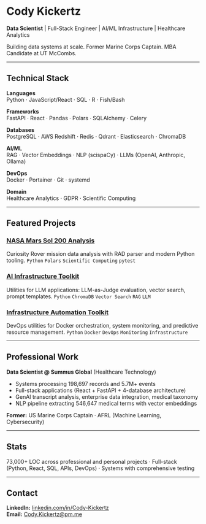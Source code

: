 # Cody Kickertz

**Data Scientist** | Full-Stack Engineer | AI/ML Infrastructure | Healthcare Analytics

Building data systems at scale. Former Marine Corps Captain. MBA Candidate at UT McCombs.

---

## Technical Stack

**Languages**  
Python · JavaScript/React · SQL · R · Fish/Bash

**Frameworks**  
FastAPI · React · Pandas · Polars · SQLAlchemy · Celery

**Databases**  
PostgreSQL · AWS Redshift · Redis · Qdrant · Elasticsearch · ChromaDB

**AI/ML**  
RAG · Vector Embeddings · NLP (scispaCy) · LLMs (OpenAI, Anthropic, Ollama)

**DevOps**  
Docker · Portainer · Git · systemd

**Domain**  
Healthcare Analytics · GDPR · Scientific Computing

---

## Featured Projects

### [NASA Mars Sol 200 Analysis](https://github.com/Cody-k/nasa_mars_sol_200_analysis)
Curiosity Rover mission data analysis with RAD parser and modern Python tooling.
`Python` `Polars` `Scientific Computing` `pytest`

### [AI Infrastructure Toolkit](https://github.com/Cody-k/ai_infrastructure_toolkit)
Utilities for LLM applications: LLM-as-Judge evaluation, vector search, prompt templates.
`Python` `ChromaDB` `Vector Search` `RAG` `LLM`

### [Infrastructure Automation Toolkit](https://github.com/Cody-k/infrastructure_automation_toolkit)
DevOps utilities for Docker orchestration, system monitoring, and predictive resource management.
`Python` `Docker` `DevOps` `Monitoring` `Infrastructure`

---

## Professional Work

**Data Scientist @ Summus Global** (Healthcare Technology)
- Systems processing 198,697 records and 5.7M+ events
- Full-stack applications (React + FastAPI + 4-database architecture)
- GenAI transcript analysis, enterprise data integration, medical taxonomy
- NLP pipeline extracting 546,647 medical terms with vector embeddings

**Former:** US Marine Corps Captain · AFRL (Machine Learning, Cybersecurity)

---

## Stats

73,000+ LOC across professional and personal projects · Full-stack (Python, React, SQL, APIs, DevOps) · Systems with comprehensive testing

---

## Contact

**LinkedIn:** [linkedin.com/in/Cody-Kickertz](https://linkedin.com/in/Cody-Kickertz/)  
**Email:** Cody.Kickertz@pm.me
